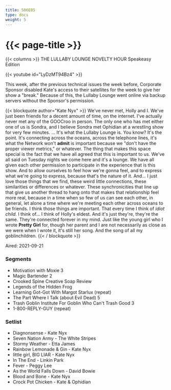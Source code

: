 ```yaml
---
title: S06E05
type: docs
weight: 5
---
```


# {{< page-title >}}

{{< columns >}}
THE LULLABY LOUNGE NOVELTY HOUR Speakeasy Edition

{{< youtube id="LyDzMT94Bz4" >}}

This week, after the previous technical issues the week before, Corporate Sponsor disabled Kate's access to their satellites for the week to give her show a "break."  Because of this, the Lullaby Lounge went online via backup servers without the Sponsor's permission.

{{< blockquote author="Kate Nyx" >}}
We've never met, Holly and I.  We've just been friends for a decent amount of time, on the internet.  I've actually never met any of the GOOCroo in person.  The only one who has met either one of us is Sondra, and I believe Sondra met Ophidian at a wrestling show for very few minutes. ... It's what the Lullaby Lounge is.  You know?  It's the point.  It's connecting across the oceans, across the telephone lines, it's what the Network won't <b>admit</b> is important because we "don't have the proper viewer metrics," or whatever.  The thing that makes this space special is the fact that we have all agreed that this is important to us.  We've all said on Tuesday nights we come here and it's a lounge.  We have all given each other permission to participate in the experience that is this show.  And to allow ourselves to feel how we're gonna feel, and to express what we're going to express, because that's the nature of it.  And...  I just love those things that we find, these weird little connections, these similarities or differences or whatever.  These synchronicities that line up that give us another thread to hang onto that makes that relationship feel more real, because in a time when so few of us can see each other, in general, let alone a time where we're meeting each other across oceans to be friends.  I think those things are important.  That every time I think of <i>idiot child.</i> I think of...  I think of Holly's eldest.  And it's just they're, they're the same.  They're connected forever in my mind.  Just like the young girl who I wrote <b>Pretty Girl</b> for, though her parent and I are not necessarily as close as we were when I wrote it, it's still her song.  And the song of all my goblinchildren.
{{< / blockquote >}}

Aired: 2021-09-21

### Segments
* Motivation with Moxie 3
* Magic Bartender 2
* Crooked Spine Creative Soap Review
* Legends of the Hidden Frog
* Learning Got-Got With Margot Starlux (repeat)
* The Part Where I Talk (about Evil Dead) 5
* Trash Goblin Institute For Goblin Who Can't Trash Good 3
* 1-800-REPLY-GUY (repeat)


### Setlist
* Diagnonsense - Kate Nyx
* Seven Nation Army - The White Stripes
* Stormy Weather - Etta James
* Rainbow Lemonade & Gin - Kate Nyx
* little girl, BIG LIAR - Kate Nyx
* In The End - Linkin Park
* Fever - Peggy Lee
* As the World Falls Down - David Bowie
* Blood and Bone - Kate Nyx
* Crock Pot Chicken - Kate & Ophidian
